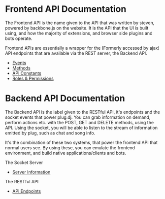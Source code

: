 # Frontend API Documentation

The Frontend API is the name given to the API that was written by steven, powered by backbone.js on the website. It is 
the API that the UI is built using, and how the majority of extensions, and browser side plugins and bots operate.

Frontend APIs are essentially a wrapper for the (Formerly accessed by ajax) API endpoints that are available via the 
REST server, the Backend API.

* [Events](/api/events/README.md)
* [Methods](/api/methods/README.md)
* [API Constants](/api/constants.md)
* [Roles & Permissions](/api/roles.md)

# Backend API Documentation

The Backend API is the label given to the RESTful API, it's endpoints and the socket events that power plug.dj.
You can grab information on demand, perform actions etc. with the POST, GET and DELETE methods, using the API.
Using the socket, you will be able to listen to the stream of information emitted by plug, such as chat and song info.

It's the combination of these two systems, that power the frontend API that normal users see. By using these, you can 
emulate the frontend environment, and build native applications/clients and bots.


The Socket Server
* [Server Information](/api/socket.md)

The RESTful API
* [API Endpoints](/api/endpoints.md)
